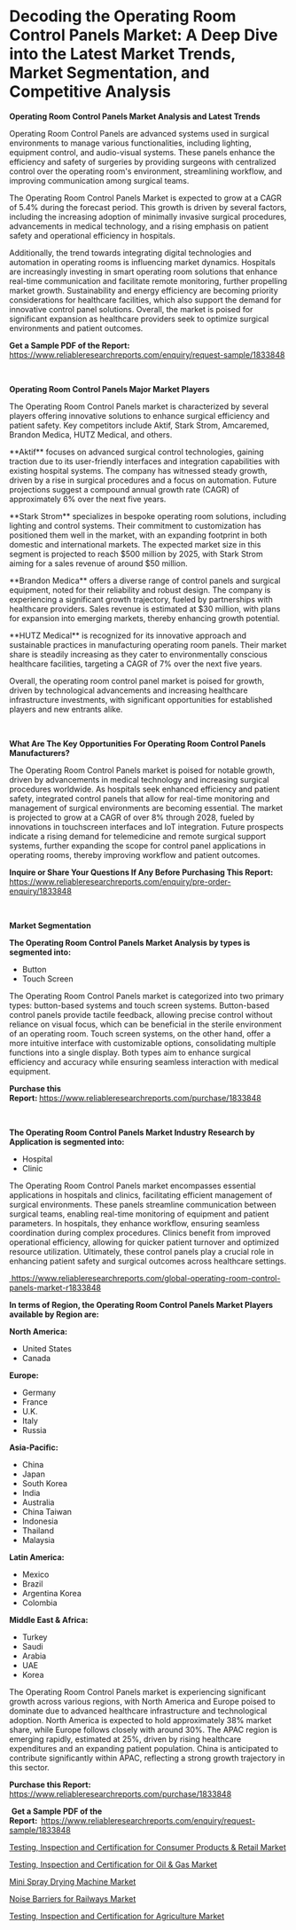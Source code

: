 <p><h1>Decoding the Operating Room Control Panels Market: A Deep Dive into the Latest Market Trends, Market Segmentation, and Competitive Analysis</h1></p><p><strong>Operating Room Control Panels Market Analysis and Latest Trends</strong></p>
<p><p>Operating Room Control Panels are advanced systems used in surgical environments to manage various functionalities, including lighting, equipment control, and audio-visual systems. These panels enhance the efficiency and safety of surgeries by providing surgeons with centralized control over the operating room's environment, streamlining workflow, and improving communication among surgical teams.</p><p>The Operating Room Control Panels Market is expected to grow at a CAGR of 5.4% during the forecast period. This growth is driven by several factors, including the increasing adoption of minimally invasive surgical procedures, advancements in medical technology, and a rising emphasis on patient safety and operational efficiency in hospitals. </p><p>Additionally, the trend towards integrating digital technologies and automation in operating rooms is influencing market dynamics. Hospitals are increasingly investing in smart operating room solutions that enhance real-time communication and facilitate remote monitoring, further propelling market growth. Sustainability and energy efficiency are becoming priority considerations for healthcare facilities, which also support the demand for innovative control panel solutions. Overall, the market is poised for significant expansion as healthcare providers seek to optimize surgical environments and patient outcomes.</p></p>
<p><strong>Get a Sample PDF of the Report:&nbsp;</strong> <a href="https://www.reliableresearchreports.com/enquiry/request-sample/1833848?utm_campaign=11&utm_medium=2&utm_source=Github&utm_content=ia&utm_term=01012025&utm_id=operating-room-control-panels">https://www.reliableresearchreports.com/enquiry/request-sample/1833848</a></p>
<p>&nbsp;</p>
<p><strong>Operating Room Control Panels Major Market Players</strong></p>
<p><p>The Operating Room Control Panels market is characterized by several players offering innovative solutions to enhance surgical efficiency and patient safety. Key competitors include Aktif, Stark Strom, Amcaremed, Brandon Medica, HUTZ Medical, and others.</p><p>**Aktif** focuses on advanced surgical control technologies, gaining traction due to its user-friendly interfaces and integration capabilities with existing hospital systems. The company has witnessed steady growth, driven by a rise in surgical procedures and a focus on automation. Future projections suggest a compound annual growth rate (CAGR) of approximately 6% over the next five years.</p><p>**Stark Strom** specializes in bespoke operating room solutions, including lighting and control systems. Their commitment to customization has positioned them well in the market, with an expanding footprint in both domestic and international markets. The expected market size in this segment is projected to reach $500 million by 2025, with Stark Strom aiming for a sales revenue of around $50 million.</p><p>**Brandon Medica** offers a diverse range of control panels and surgical equipment, noted for their reliability and robust design. The company is experiencing a significant growth trajectory, fueled by partnerships with healthcare providers. Sales revenue is estimated at $30 million, with plans for expansion into emerging markets, thereby enhancing growth potential.</p><p>**HUTZ Medical** is recognized for its innovative approach and sustainable practices in manufacturing operating room panels. Their market share is steadily increasing as they cater to environmentally conscious healthcare facilities, targeting a CAGR of 7% over the next five years.</p><p>Overall, the operating room control panel market is poised for growth, driven by technological advancements and increasing healthcare infrastructure investments, with significant opportunities for established players and new entrants alike.</p></p>
<p>&nbsp;</p>
<p><strong>What Are The Key Opportunities For Operating Room Control Panels Manufacturers?</strong></p>
<p><p>The Operating Room Control Panels market is poised for notable growth, driven by advancements in medical technology and increasing surgical procedures worldwide. As hospitals seek enhanced efficiency and patient safety, integrated control panels that allow for real-time monitoring and management of surgical environments are becoming essential. The market is projected to grow at a CAGR of over 8% through 2028, fueled by innovations in touchscreen interfaces and IoT integration. Future prospects indicate a rising demand for telemedicine and remote surgical support systems, further expanding the scope for control panel applications in operating rooms, thereby improving workflow and patient outcomes.</p></p>
<p><strong>Inquire or Share Your Questions If Any Before Purchasing This Report:</strong> <a href="https://www.reliableresearchreports.com/enquiry/pre-order-enquiry/1833848?utm_campaign=11&utm_medium=2&utm_source=Github&utm_content=ia&utm_term=01012025&utm_id=operating-room-control-panels">https://www.reliableresearchreports.com/enquiry/pre-order-enquiry/1833848</a></p>
<p>&nbsp;</p>
<p><strong>Market Segmentation</strong></p>
<p><strong>The Operating Room Control Panels Market Analysis by types is segmented into:</strong></p>
<p><ul><li>Button</li><li>Touch Screen</li></ul></p>
<p><p>The Operating Room Control Panels market is categorized into two primary types: button-based systems and touch screen systems. Button-based control panels provide tactile feedback, allowing precise control without reliance on visual focus, which can be beneficial in the sterile environment of an operating room. Touch screen systems, on the other hand, offer a more intuitive interface with customizable options, consolidating multiple functions into a single display. Both types aim to enhance surgical efficiency and accuracy while ensuring seamless interaction with medical equipment.</p></p>
<p><strong>Purchase this Report:&nbsp;</strong><a href="https://www.reliableresearchreports.com/purchase/1833848?utm_campaign=11&utm_medium=2&utm_source=Github&utm_content=ia&utm_term=01012025&utm_id=operating-room-control-panels">https://www.reliableresearchreports.com/purchase/1833848</a></p>
<p>&nbsp;</p>
<p><strong>The Operating Room Control Panels Market Industry Research by Application is segmented into:</strong></p>
<p><ul><li>Hospital</li><li>Clinic</li></ul></p>
<p><p>The Operating Room Control Panels market encompasses essential applications in hospitals and clinics, facilitating efficient management of surgical environments. These panels streamline communication between surgical teams, enabling real-time monitoring of equipment and patient parameters. In hospitals, they enhance workflow, ensuring seamless coordination during complex procedures. Clinics benefit from improved operational efficiency, allowing for quicker patient turnover and optimized resource utilization. Ultimately, these control panels play a crucial role in enhancing patient safety and surgical outcomes across healthcare settings.</p></p>
<p><a href="https://www.reliableresearchreports.com/global-operating-room-control-panels-market-r1833848?utm_campaign=11&utm_medium=2&utm_source=Github&utm_content=ia&utm_term=01012025&utm_id=operating-room-control-panels">&nbsp;https://www.reliableresearchreports.com/global-operating-room-control-panels-market-r1833848</a></p>
<p><strong>In terms of Region, the Operating Room Control Panels Market Players available by Region are:</strong></p>
<p>
    <p> <strong> North America: </strong>
        <ul>
            <li>United States</li>
            <li>Canada</li>
        </ul>
        </p> 
    <p> <strong> Europe: </strong>
        <ul>
            <li>Germany</li>
            <li>France</li>
            <li>U.K.</li>
            <li>Italy</li>
            <li>Russia</li>
        </ul>
        </p> 
    <p> <strong> Asia-Pacific: </strong>
        <ul>
            <li>China</li>
            <li>Japan</li>
            <li>South Korea</li>
            <li>India</li>
            <li>Australia</li>
            <li>China Taiwan</li>
            <li>Indonesia</li>
            <li>Thailand</li>
            <li>Malaysia</li>
        </ul>
        </p> 
    <p> <strong> Latin America: </strong>
        <ul>
            <li>Mexico</li>
            <li>Brazil</li>
            <li>Argentina Korea</li>
            <li>Colombia</li>
        </ul>
        </p> 
    <p> <strong> Middle East & Africa: </strong>
        <ul>
            <li>Turkey</li>
            <li>Saudi</li>
            <li>Arabia</li>
            <li>UAE</li>
            <li>Korea</li>
        </ul>
    </p>
    </p>
<p><p>The Operating Room Control Panels market is experiencing significant growth across various regions, with North America and Europe poised to dominate due to advanced healthcare infrastructure and technological adoption. North America is expected to hold approximately 38% market share, while Europe follows closely with around 30%. The APAC region is emerging rapidly, estimated at 25%, driven by rising healthcare expenditures and an expanding patient population. China is anticipated to contribute significantly within APAC, reflecting a strong growth trajectory in this sector.</p></p>
<p><strong>Purchase this Report: </strong><a href="https://www.reliableresearchreports.com/purchase/1833848?utm_campaign=11&utm_medium=2&utm_source=Github&utm_content=ia&utm_term=01012025&utm_id=operating-room-control-panels">https://www.reliableresearchreports.com/purchase/1833848</a></p>
<p>&nbsp;<strong>Get a Sample PDF of the Report:&nbsp;&nbsp;</strong><a href="https://www.reliableresearchreports.com/enquiry/request-sample/1833848?utm_campaign=11&utm_medium=2&utm_source=Github&utm_content=ia&utm_term=01012025&utm_id=operating-room-control-panels">https://www.reliableresearchreports.com/enquiry/request-sample/1833848</a></p>
<p><strong></strong></p>
<p><p><a href="https://www.linkedin.com/pulse/testing-inspection-certification-consumer-products-retail-6iucc?utm_campaign=11&utm_medium=2&utm_source=Github&utm_content=ia&utm_term=01012025&utm_id=operating-room-control-panels">Testing, Inspection and Certification for Consumer Products & Retail Market</a></p><p><a href="https://www.linkedin.com/pulse/recent-analysis-testing-inspection-certification-oil-gas-market-g28df?utm_campaign=11&utm_medium=2&utm_source=Github&utm_content=ia&utm_term=01012025&utm_id=operating-room-control-panels">Testing, Inspection and Certification for Oil & Gas Market</a></p><p><a href="https://github.com/gukenneth26571/Market-Research-Report-List-1/blob/main/mini-spray-drying-machine-market.md?utm_campaign=11&utm_medium=2&utm_source=Github&utm_content=ia&utm_term=01012025&utm_id=operating-room-control-panels">Mini Spray Drying Machine Market</a></p><p><a href="https://github.com/ChiragRp1/Market-Research-Report-List-7/blob/main/noise-barriers-for-railways-market.md?utm_campaign=11&utm_medium=2&utm_source=Github&utm_content=ia&utm_term=01012025&utm_id=operating-room-control-panels">Noise Barriers for Railways Market</a></p><p><a href="https://www.linkedin.com/pulse/market-study-testing-inspection-certification-agriculture-size-j1rsc?utm_campaign=11&utm_medium=2&utm_source=Github&utm_content=ia&utm_term=01012025&utm_id=operating-room-control-panels">Testing, Inspection and Certification for Agriculture Market</a></p></p>
